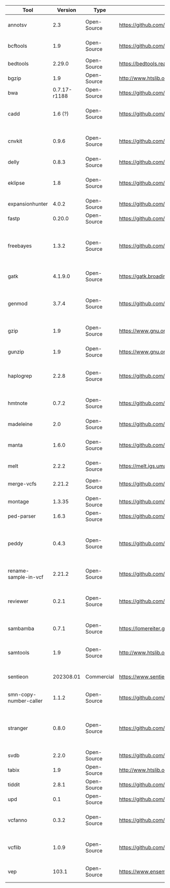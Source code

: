 | Tool                   | Version      | Type        | URL                                                    | External contact                                       | Internal contact                      | Short description                                                                         |
| ---------------------- | ------------ | ----------- | ------------------------------------------------------ | ------------------------------------------------------ | ------------------------------------- | ----------------------------------------------------------------------------------------- |
| annotsv                | 2.3          | Open-Source | https://github.com/lgmgeo/AnnotSV                      | https://github.com/lgmgeo/AnnotSV/issues               | Place Holder (place.holder@email.com) | Annotation and Ranking of Structural variants                                             |
| bcftools               | 1.9          | Open-Source | https://github.com/samtools/bcftools                   | https://github.com/samtools/bcftools/issues            | Place Holder (place.holder@email.com) | Variant calling and manipulating files in VCF/BCF format                                  |
| bedtools               | 2.29.0       | Open-Source | https://bedtools.readthedocs.io                        | https://github.com/arq5x/bedtools2/issues              | Place Holder (place.holder@email.com) | Tools for genome arithmetic                                                               |
| bgzip                  | 1.9          | Open-Source | http://www.htslib.org/doc/bgzip.html                   |                                                        | Place Holder (place.holder@email.com) | Block gzip-compression                                                                    |
| bwa                    | 0.7.17-r1188 | Open-Source | https://github.com/lh3/bwa                             | https://github.com/lh3/bwa/issues                      | Place Holder (place.holder@email.com) | Aligner for short reads                                                                   |
| cadd                   | 1.6 (?)      | Open-Source | https://github.com/kircherlab/CADD-scripts             | https://github.com/kircherlab/CADD-scripts/issues      | Place Holder (place.holder@email.com) | Score the deleteriousness of SNV and indels in human genome                               |
| cnvkit                 | 0.9.6        | Open-Source | https://github.com/etal/cnvkit                         | https://github.com/etal/cnvkit/issues                  | Place Holder (place.holder@email.com) | Copy number variant detection from targeted DNA sequencing                                |
| delly                  | 0.8.3        | Open-Source | https://github.com/dellytools/delly                    | https://github.com/dellytools/delly/issues             | Place Holder (place.holder@email.com) |                                                                                           |
| eklipse                | 1.8          | Open-Source | https://github.com/dooguypapua/eKLIPse                 | https://github.com/dooguypapua/eKLIPse/issues          | Place Holder (place.holder@email.com) | Detection and quantification of mitochondrial DNA deletions                               |
| expansionhunter        | 4.0.2        | Open-Source | https://github.com/Illumina/ExpansionHunter            | https://github.com/Illumina/ExpansionHunter/issues     | Place Holder (place.holder@email.com) | Estimate repeat sizes                                                                     |
| fastp                  | 0.20.0       | Open-Source | https://github.com/OpenGene/fastp                      | https://github.com/OpenGene/fastp/issues               | Place Holder (place.holder@email.com) | FASTQ preprocessor                                                                        |
| freebayes              | 1.3.2        | Open-Source | https://github.com/freebayes/freebayes                 | https://github.com/freebayes/freebayes/issues          | Place Holder (place.holder@email.com) | Bayesian haplotype-based genetic polymorphism discovery and genotyping                    |
| gatk                   | 4.1.9.0      | Open-Source | https://gatk.broadinstitute.org/hc/en-us               | https://github.com/broadinstitute/gatk/issues          | Place Holder (place.holder@email.com) | Wide set of tools for genomic analysis                                                    |
| genmod                 | 3.7.4        | Open-Source | https://github.com/Clinical-Genomics/genmod            | https://github.com/Clinical-Genomics/genmod/issues     | Place Holder (place.holder@email.com) | Annotate models of genetic inheritance patterns in variant files                          |
| gzip                   | 1.9          | Open-Source | https://www.gnu.org/software/gzip/                     | bug-gzip@gnu.org                                       | Place Holder (place.holder@email.com) | Popular data compression program                                                          |
| gunzip                 | 1.9          | Open-Source | https://www.gnu.org/software/gzip/                     | bug-gzip@gnu.org                                       | Place Holder (place.holder@email.com) | Popular data compression program                                                          |
| haplogrep              | 2.2.8        | Open-Source | https://github.com/seppinho/haplogrep-cmd              | https://github.com/seppinho/haplogrep-cmd/issues       | Place Holder (place.holder@email.com) | mtDNA haplogroup classification. Supporting rCRS and RSRS.                                |
| hmtnote                | 0.7.2        | Open-Source | https://github.com/robertopreste/HmtNote               | https://github.com/robertopreste/HmtNote/issues        | Place Holder (place.holder@email.com) | Human mitochondrial variants annotation using HmtVar                                      |
| madeleine              | 2.0          | Open-Source | https://github.com/piratical/Madeline_2.0_PDE          | https://github.com/piratical/Madeline_2.0_PDE/issues   | Place Holder (place.holder@email.com) | Pedigree drawing program                                                                  |
| manta                  | 1.6.0        | Open-Source | https://github.com/Illumina/manta                      | https://github.com/Illumina/manta/issues               | Place Holder (place.holder@email.com) | Structural variant and indel caller for mapped sequencing data                            |
| melt                   | 2.2.2        | Open-Source | https://melt.igs.umaryland.edu/                        |                                                        | Place Holder (place.holder@email.com) | Mobile element locator tool                                                               |
| merge-vcfs             | 2.21.2       | Open-Source | https://github.com/broadinstitute/gatk                 | https://github.com/broadinstitute/gatk/issues          | Place Holder (place.holder@email.com) | Combines multiple variant files into a single variant file                                |
| montage                | 1.3.35       | Open-Source | https://github.com/CAG-CNV/MONTAGE                     | https://github.com/CAG-CNV/MONTAGE/issues              | Place Holder (place.holder@email.com) | Mosaic CNV detection tool                                                                 |
| ped-parser             | 1.6.3        | Open-Source | https://github.com/moonso/ped_parser                   | https://github.com/moonso/ped_parser/issues            | Place Holder (place.holder@email.com) | Parse pedigree files                                                                      |
| peddy                  | 0.4.3        | Open-Source | https://github.com/brentp/peddy                        | https://github.com/brentp/peddy/issues                 | Place Holder (place.holder@email.com) | genotype :: ped correspondence check, ancestry check, sex check. directly, quickly on VCF |
| rename-sample-in-vcf   | 2.21.2       | Open-Source | https://github.com/broadinstitute/gatk                 | https://github.com/broadinstitute/gatk/issues          | Place Holder (place.holder@email.com) | Rename a sample in either a VCF or BCF file                                               |
| reviewer               | 0.2.1        | Open-Source | https://github.com/Illumina/REViewer                   | https://github.com/Illumina/REViewer/issues            | Place Holder (place.holder@email.com) | Visualize alignments of reads in regions containing tandem repeats                        |
| sambamba               | 0.7.1        | Open-Source | https://lomereiter.github.io/sambamba/                 | https://github.com/biod/sambamba/issues                | Place Holder (place.holder@email.com) | Tools for working with SAM/BAM data                                                       |
| samtools               | 1.9          | Open-Source | http://www.htslib.org/                                 | https://github.com/samtools/samtools/issues            | Place Holder (place.holder@email.com) | Tools for manipulating next-generation sequencing data                                    |
| sentieon               | 202308.01    | Commercial  | https://www.sentieon.com/                              | https://www.sentieon.com/                              | Place Holder (place.holder@email.com) | Suite of bioinformatics analysis tools                                                    |
| smn-copy-number-caller | 1.1.2        | Open-Source | https://github.com/Illumina/SMNCopyNumberCaller        | https://github.com/Illumina/SMNCopyNumberCaller/issues | Place Holder (place.holder@email.com) | Copy number caller for SMN1 and SMN2                                                      |
| stranger               | 0.8.0        | Open-Source | https://github.com/Clinical-Genomics/stranger          | https://github.com/Clinical-Genomics/stranger/issues   | Place Holder (place.holder@email.com) | Annotate outfiles from ExpansionHunter with the pathologic implications of the repeat     |
| svdb                   | 2.2.0        | Open-Source | https://github.com/J35P312/SVDB                        | https://github.com/J35P312/SVDB/issues                 | Place Holder (place.holder@email.com) | Structural variant database software                                                      |
| tabix                  | 1.9          | Open-Source | http://www.htslib.org/doc/tabix.html                   |                                                        | Place Holder (place.holder@email.com) |                                                                                           |
| tiddit                 | 2.8.1        | Open-Source | https://github.com/SciLifeLab/TIDDIT                   | https://github.com/SciLifeLab/TIDDIT/issues            | Place Holder (place.holder@email.com) | TIDDIT - structural variant calling                                                       |
| upd                    | 0.1          | Open-Source | https://github.com/bjhall/upd                          | https://github.com/bjhall/upd/issues                   | Place Holder (place.holder@email.com) | Basic UPD caller                                                                          |
| vcfanno                | 0.3.2        | Open-Source | https://github.com/brentp/vcfanno                      | https://github.com/brentp/vcfanno/issues               | Place Holder (place.holder@email.com) | Annotate a VCF with other VCFs/BEDs/tabixed files                                         |
| vcflib                 | 1.0.9        | Open-Source | https://github.com/vcflib/vcflib                       | https://github.com/vcflib/vcflib/issues                | Place Holder (place.holder@email.com) | Parse and manipulate VCF files with python and zig bindings                               |
| vep                    | 103.1        | Open-Source | https://www.ensembl.org/info/docs/tools/vep/index.html | https://github.com/Ensembl/ensembl-vep/issues          | Place Holder (place.holder@email.com) | Predict functional effects of genomic variants                                            |
